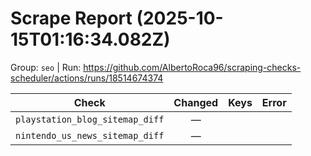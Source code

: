 # Scrape Report (2025-10-15T01:16:34.082Z)

Group: `seo`  |  Run: https://github.com/AlbertoRoca96/scraping-checks-scheduler/actions/runs/18514674374

| Check | Changed | Keys | Error |
|---|:---:|:--|:--|
| `playstation_blog_sitemap_diff` | — |  |  |
| `nintendo_us_news_sitemap_diff` | — |  |  |
